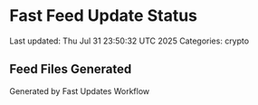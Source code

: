# Fast Feed Update Status
Last updated: Thu Jul 31 23:50:32 UTC 2025
Categories: crypto

## Feed Files Generated

Generated by Fast Updates Workflow

